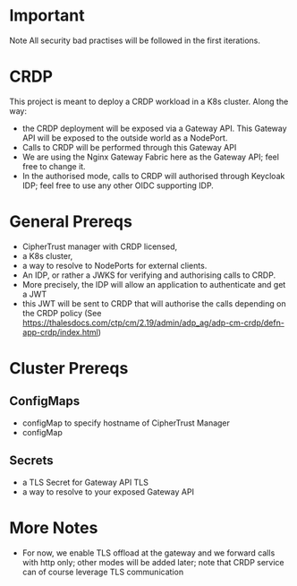 # Important 
Note All security bad practises will be followed in the first iterations.

# CRDP
This project is meant to deploy a CRDP workload in a K8s cluster. Along the way:
- the CRDP deployment will be exposed via a Gateway API. This Gateway API will be exposed to the outside world as a NodePort.
- Calls to CRDP will be performed through this Gateway API
- We are using the Nginx Gateway Fabric here as the Gateway API; feel free to change it.
- In the authorised mode, calls to CRDP will authorised through Keycloak IDP; feel free to use any other OIDC supporting IDP.

# General Prereqs
- CipherTrust manager with CRDP licensed,
- a K8s cluster,
- a way to resolve to NodePorts for external clients.
- An IDP, or rather a JWKS for verifying and authorising calls to CRDP.
 - More precisely, the IDP will allow an application to authenticate and get a JWT
 - this JWT will be sent to CRDP that will authorise the calls depending on the CRDP policy (See https://thalesdocs.com/ctp/cm/2.19/admin/adp_ag/adp-cm-crdp/defn-app-crdp/index.html)

# Cluster Prereqs

## ConfigMaps
- configMap to specify hostname of CipherTrust Manager
- configMap 
## Secrets
- a TLS Secret for Gateway API TLS
- a way to resolve to your exposed Gateway API

# More Notes
- For now, we enable TLS offload at the gateway and we forward calls with http only; other modes will be added later; note that CRDP service can of course leverage TLS communication